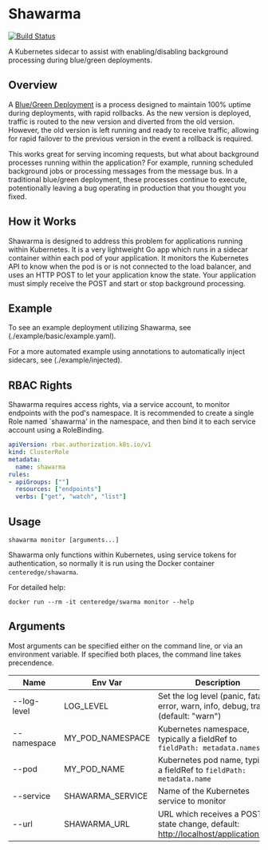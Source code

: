 # Shawarma

[![Build Status](https://travis-ci.org/CenterEdge/shawarma.svg?branch=master)](https://travis-ci.org/CenterEdge/shawarma)

A Kubernetes sidecar to assist with enabling/disabling background processing during blue/green
deployments.

## Overview

A [Blue/Green Deployment](https://martinfowler.com/bliki/BlueGreenDeployment.html) is a process
designed to maintain 100% uptime during deployments, with rapid rollbacks. As the new version
is deployed, traffic is routed to the new version and diverted from the old version. However,
the old version is left running and ready to receive traffic, allowing for rapid failover to
the previous version in the event a rollback is required.

This works great for serving incoming requests, but what about background processes running
within the application? For example, running scheduled background jobs or processing messages
from the message bus. In a traditional blue/green deployment, these processes continue to
execute, potentionally leaving a bug operating in production that you thought you fixed.

## How it Works

Shawarma is designed to address this problem for applications running within Kubernetes.
It is a very lightweight Go app which runs in a sidecar container within each pod of your
application. It monitors the Kubernetes API to know when the pod is or is not connected to
the load balancer, and uses an HTTP POST to let your application know the state. Your
application must simply receive the POST and start or stop background processing.

## Example

To see an example deployment utilizing Shawarma, see (./example/basic/example.yaml).

For a more automated example using annotations to automatically inject sidecars, see
(./example/injected).

## RBAC Rights

Shawarma requires access rights, via a service account, to monitor endpoints with the
pod's namespace. It is recommended to create a single Role named `shawarma'
in the namespace, and then bind it to each service account using a RoleBinding.

```yaml
apiVersion: rbac.authorization.k8s.io/v1
kind: ClusterRole
metadata:
  name: shawarma
rules:
- apiGroups: [""]
  resources: ["endpoints"]
  verbs: ["get", "watch", "list"]
```

## Usage

`shawarma monitor [arguments...]`

Shawarma only functions within Kubernetes, using service tokens for authentication,
so normally it is run using the Docker container `centeredge/shawarma`.

For detailed help:

`docker run --rm -it centeredge/swarma monitor --help`

## Arguments

Most arguments can be specified either on the command line, or via an environment variable.
If specified both places, the command line takes precendence.

| Name        | Env Var          | Description |
| ----------- | ---------------- | ----------- |
| --log-level | LOG_LEVEL        | Set the log level (panic, fatal, error, warn, info, debug, trace) (default: "warn") |
| --namespace | MY_POD_NAMESPACE | Kubernetes namespace, typically a fieldRef to `fieldPath: metadata.namespace` |
| --pod       | MY_POD_NAME      | Kubernetes pod name, typically a fieldRef to `fieldPath: metadata.name` |
| --service   | SHAWARMA_SERVICE | Name of the Kubernetes service to monitor |
| --url       | SHAWARMA_URL     | URL which receives a POST on state change, default: <http://localhost/applicationstate> |
